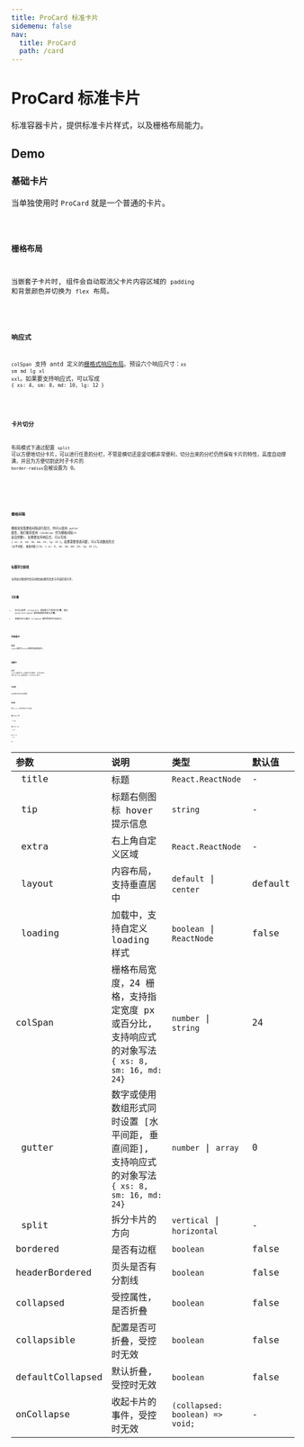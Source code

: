 ```yaml
---
title: ProCard 标准卡片
sidemenu: false
nav:
  title: ProCard
  path: /card
---
```


# ProCard 标准卡片

标准容器卡片，提供标准卡片样式，以及栅格布局能力。

## Demo

### 基础卡片

当单独使用时 `ProCard` 就是一个普通的卡片。

<code src="../demos/basic.tsx" background="#f0f2f5" />

### 栅格布局

当嵌套子卡片时, 组件会自动取消父卡片内容区域的 `padding` 和背景颜色并切换为 `flex` 布局。

<code src="../demos/colspan.tsx"  background="#f0f2f5" />

### 响应式

`colSpan` 支持 antd 定义的[栅格式响应布局](https://ant.design/components/grid-cn/#components-grid-demo-responsive)。预设六个响应尺寸：`xs` `sm` `md` `lg` `xl` `xxl`。如果要支持响应式，可以写成 `{ xs: 4, sm: 8, md: 10, lg: 12 }`

<code src="../demos/responsive.tsx"  background="#f0f2f5" />

### 卡片切分

布局模式下通过配置 `split` 可以方便地切分卡片，可以进行任意的分栏，不管是横切还是竖切都非常便利，切分出来的分栏仍然保有卡片的特性，高度自动撑满，并且为方便切割此时子卡片的 `border-radius`会被设置为 0。

<code src="../demos/split2.tsx" background="#f0f2f5"/>

<code src="../demos/split23.tsx" background="#f0f2f5"/>

<code src="../demos/split.tsx" background="#f0f2f5"/>

### 栅格间隔

栅格常常需要和间隔进行配合，你可以使用 `gutter` 属性，我们推荐使用 `(16+8n)px` 作为栅格间隔(n 是自然数)，如果要支持响应式，可以写成 `{ xs: 8, sm: 16, md: 24, lg: 32 }`。如果需要垂直间距，可以写成数组形式 `[水平间距, 垂直间距][16, { xs: 8, sm: 16, md: 24, lg: 32 }]`。

<code src="../demos/gutter.tsx" background="#f0f2f5" />

### 标题带分割线

当添加分隔线时会自动增加标题的高度与内容区域分开。

<code src="../demos/headerBordered.tsx" background="#f0f2f5" />

### 可折叠

- 你可以使用 `collapsible` 来配置卡片是否可折叠，通过 `defaultCollapsed` 属性配置是否默认折叠。
- 或者你可以通过 `collapsed` 属性受控进行自定义。

<code src="../demos/collapsible.tsx" background="#f0f2f5" />

### 内容居中

配置 `layout`属性为`center`控制内容垂直居中。

<code src="../demos/layout.tsx" background="#f0f2f5" />

### 加载中

配置 `loading`属性为`true`控制卡片加载中，也可以传入 DOM 给`loading`来自定义 loading 展示。

<code src="../demos/loading.tsx" background="#f0f2f5" />

### 无标题

头部没有内容时会自动隐藏。

<code src="../demos/headless.tsx" background="#f0f2f5" />

### 带边框

配置 `bordered` 属性控制是否卡片带边框。

<code src="../demos/bordered.tsx" />

### 基本 tabs 卡片

// 待实现

<code src="../demos/tabs.tsx" background="#f0f2f5"/>

### 垂直 steps 卡片

// 待实现

<code src="../demos/steps-v.tsx" background="#f0f2f5"/>

### 垂直 tabs 卡片

// 待实现

<code src="../demos/tabs-v.tsx" background="#f0f2f5"/>

## API

| 参数 | 说明 | 类型 | 默认值 |
| :-- | :-- | :-- | :-- |
|  title | 标题 | `React.ReactNode` | - |
|  tip | 标题右侧图标 hover 提示信息 | `string` | - |
|  extra | 右上角自定义区域 | `React.ReactNode` | - |
|  layout | 内容布局，支持垂直居中 | `default` \| `center`  | default |
|  loading | 加载中，支持自定义 loading 样式 | `boolean` \| `ReactNode` | false |
| colSpan | 栅格布局宽度，24 栅格，支持指定宽度 px 或百分比, 支持响应式的对象写法 `{ xs: 8, sm: 16, md: 24}` | `number` \| `string` | 24 |
|  gutter | 数字或使用数组形式同时设置 [水平间距, 垂直间距], 支持响应式的对象写法 `{ xs: 8, sm: 16, md: 24}` | `number` \| `array` | 0 |
|  split | 拆分卡片的方向 | `vertical` \| `horizontal`  | - |
| bordered | 是否有边框 | `boolean` | false |
| headerBordered | 页头是否有分割线 | `boolean` | false |
| collapsed | 受控属性，是否折叠 | `boolean` | false |
| collapsible | 配置是否可折叠，受控时无效 | `boolean` | false |
| defaultCollapsed | 默认折叠, 受控时无效 | `boolean` | false |
| onCollapse | 收起卡片的事件，受控时无效 | `(collapsed: boolean) => void;` | - |
